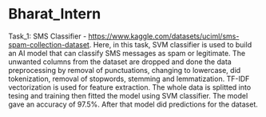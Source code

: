 # Bharat_Intern

Task_1: SMS Classifier - https://www.kaggle.com/datasets/uciml/sms-spam-collection-dataset.  Here, in this task, SVM classifier is used to build an AI model that can classify SMS messages as spam or legitimate. The unwanted columns from the dataset are dropped and done the data preprocessing by removal of punctuations, changing to lowercase, did tokenization, removal of stopwords, stemming and lemmatization. TF-IDF vectorization is used for feature extraction. The whole data is splitted into tesing and training then fitted the model using SVM classifier. The model gave an accuracy of 97.5%. After that model did predictions for the dataset.


